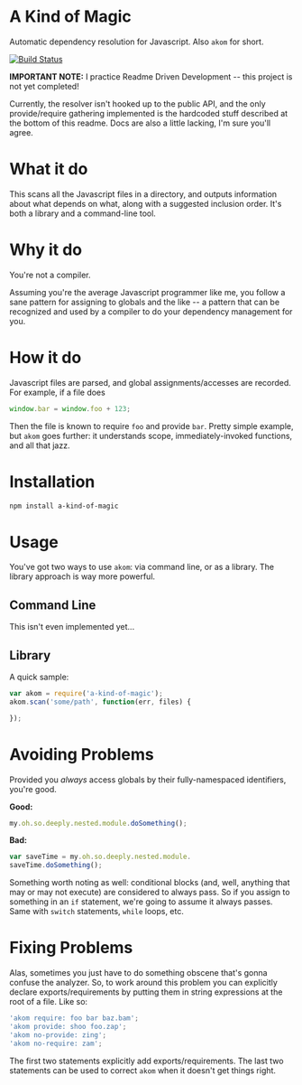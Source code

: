 # A Kind of Magic

Automatic dependency resolution for Javascript.  Also `akom` for short.

[![Build Status](https://travis-ci.org/shz/a-kind-of-magic.png)](https://travis-ci.org/shz/a-kind-of-magic)

**IMPORTANT NOTE:** I practice Readme Driven Development -- this project is not yet completed!

Currently, the resolver isn't hooked up to the public API, and the only provide/require
gathering implemented is the hardcoded stuff described at the bottom of this readme.  Docs
are also a little lacking, I'm sure you'll agree.

# What it do

This scans all the Javascript files in a directory, and outputs information about
what depends on what, along with a suggested inclusion order.  It's both a library and
a command-line tool.

# Why it do

You're not a compiler.

Assuming you're the average Javascript programmer like me, you follow a sane pattern for assigning to
globals and the like -- a pattern that can be recognized and used by a compiler to do your dependency
management for you.

# How it do

Javascript files are parsed, and global assignments/accesses are recorded.  For example, if a file does

```javascript
window.bar = window.foo + 123;
```

Then the file is known to require `foo` and provide `bar`.  Pretty simple example, but `akom`
goes further: it understands scope, immediately-invoked functions, and all that jazz.

# Installation

```bash
npm install a-kind-of-magic
```

# Usage

You've got two ways to use `akom`: via command line, or as a library.  The library
approach is way more powerful.

## Command Line

This isn't even implemented yet...

## Library

A quick sample:

```javascript
var akom = require('a-kind-of-magic');
akom.scan('some/path', function(err, files) {

});
```

# Avoiding Problems

Provided you *always* access globals by their fully-namespaced identifiers, you're good.

**Good:**
```javascript
my.oh.so.deeply.nested.module.doSomething();
```

**Bad:**
```javascript
var saveTime = my.oh.so.deeply.nested.module.
saveTime.doSomething();
```

Something worth noting as well: conditional blocks (and, well, anything that may or may not
execute) are considered to always pass.  So if you assign to something in an `if` statement,
we're going to assume it always passes.  Same with `switch` statements, `while` loops, etc.

# Fixing Problems

Alas, sometimes you just have to do something obscene that's gonna confuse the analyzer.  So, to
work around this problem you can explicitly declare exports/requirements by putting them in string
expressions at the root of a file.  Like so:

```javascript
'akom require: foo bar baz.bam';
'akom provide: shoo foo.zap';
'akom no-provide: zing';
'akom no-require: zam';
```

The first two statements explicitly add exports/requirements.  The last two statements can be
used to correct `akom` when it doesn't get things right.
